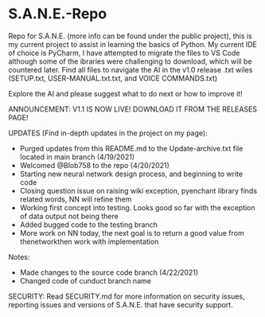 # S.A.N.E.-Repo
Repo for S.A.N.E. (more info can be found under the public project), this is my current project to assist in learning the basics of Python. My current IDE of choice is PyCharm, I have attempted to migrate the files to VS Code although some of the ibraries were challenging to download, which will be countered later. Find all files to navigate the AI in the v1.0 release .txt wiles (SETUP.txt, USER-MANUAL.txt.txt, and VOICE COMMANDS.txt)

Explore the AI and please suggest what to do next or how to improve it!

ANNOUNCEMENT: V1.1 IS NOW LIVE! DOWNLOAD IT FROM THE RELEASES PAGE!


UPDATES (Find in-depth updates in the project on my page):
- Purged updates from this README.md to the Update-archive.txt file located in main branch (4/19/2021)
- Welcomed @Blob758 to the repo (4/20/2021)
- Starting new neural network design process, and beginning to write code
- Closing question issue on raising wiki exception, pyenchant library finds related words, NN will refine them
- Working first concept into testing. Looks good so far with the exception of data output not being there
- Added bugged code to the testing branch
- More work on NN today, the next goal is to return a good value from thenetworkthen work with implementation

Notes:
- Made changes to the source code branch (4/22/2021)
- Changed code of cunduct branch name

SECURITY:
Read SECURITY.md for more information on security issues, reporting issues and versions of S.A.N.E. that have security support.
